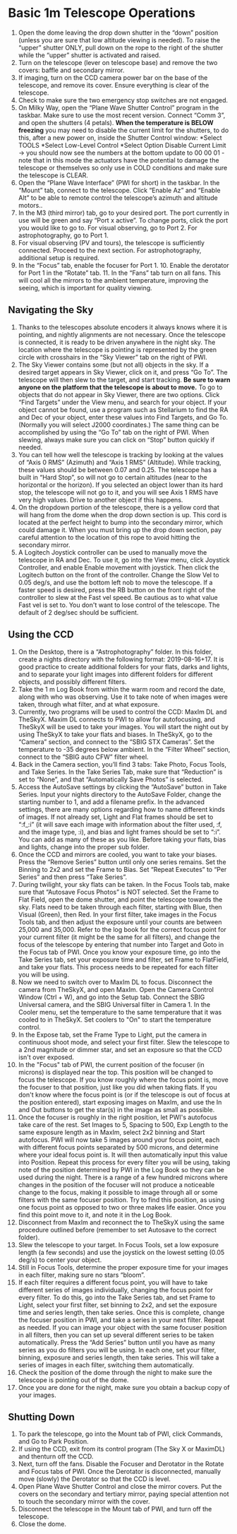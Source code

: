 # Basic 1m Telescope Operations 
1. Open the dome leaving the drop down shutter in the “down” position (unless you are 
sure that low altitude viewing is needed). To raise the “upper” shutter ONLY, pull down on the rope to the right of the shutter while the “upper” shutter is activated and raised. 
2. Turn on the telescope (lever on telescope base) and remove the two covers: baffle and 
secondary mirror. 
3. If imaging, turn on the CCD camera power bar on the base of the telescope, and remove 
its cover. Ensure everything is clear of the telescope. 
4. Check to make sure the two emergency stop switches are not engaged. 
5. On Milky Way, open the “Plane Wave Shutter Control” program in the taskbar. Make sure to use the most recent version. Connect “Comm 3”, and open the shutters (4 petals). **When the temperature is BELOW freezing** you may need to disable the 
current limit for the shutters, to do this, after a new power on, inside the Shutter Control window: 
*Select TOOLS *Select Low-Level Control *Select Option Disable Current Limit → you should now see the numbers at the bottom update to 00 00 01 -note that in this mode the actuators have the potential to damage the telescope or themselves so only use in COLD conditions and make sure the telescope is CLEAR. 
6. Open the “Plane Wave Interface” (PWI for short) in the taskbar. In the “Mount” tab, 
connect to the telescope. Click “Enable Az” and “Enable Alt” to be able to remote control the telescope’s azimuth and altitude motors.. 
7. In the M3 (third mirror) tab, go to your desired port. The port currently in use will be 
green and say “Port x active”. To change ports, click the port you would like to go to. For visual observing, go to Port 2. For astrophotography, go to Port 1. 
8. For visual observing (PV and tours), the telescope is sufficiently connected. Proceed to 
the next section. For astrophotography, additional setup is required. 
9. In the “Focus” tab, enable the focuser for Port 1. 10. Enable the derotator for Port 1 in the “Rotate” tab. 11. In the “Fans” tab turn on all fans. This will cool all the mirrors to the ambient 
temperature, improving the seeing, which is important for quality viewing. 

## Navigating the Sky 
1. Thanks to the telescopes absolute encoders it always knows where it is pointing, and 
nightly alignments are not necessary. Once the telescope is connected, it is ready to be driven anywhere in the night sky. The location where the telescope is pointing is represented by the green circle with crosshairs in the “Sky Viewer” tab on the right of PWI. 
2. The Sky Viewer contains some (but not all) objects in the sky. If a desired target appears 
in Sky Viewer, click on it, and press “Go To”. The telescope will then slew to the target, and start tracking. **Be sure to warn anyone on the platform that the telescope is about to move.** To go to objects that do not appear in Sky Viewer, there are two options. Click “Find Targets” under the View menu, and search for your object. If your object cannot be found, use a program such as Stellarium to find the RA and Dec of your object, enter these values into Find Targets, and Go To. (Normally you will select J2000 coordinates.) The same thing can be accomplished by using the “Go To” tab on the right of PWI. When slewing, always make sure you can click on “Stop” button quickly if needed. 
3. You can tell how well the telescope is tracking by looking at the values of “Axis 0 RMS” (Azimuth) and “Axis 1 RMS” (Altitude). While tracking, these values should be between 0.07 and 0.25. The telescope has a built in “Hard Stop”, so will not go to certain altitudes (near to the horizontal or the horizon). If you selected an object lower than its hard stop, the telescope will not go to it, and you will see Axis 1 RMS have very high values. Drive to another object if this happens. 
4. On the dropdown portion of the telescope, there is a yellow cord that will hang from the dome when the drop down section is up. This cord is located at the perfect height to bump into the secondary mirror, which could damage it. When you must bring up the drop down section, pay careful attention to the location of this rope to avoid hitting the secondary mirror. 
5. A Logitech Joystick controller can be used to manually move the telescope in RA and Dec. To use it, go into the View menu, click Joystick Controller, and enable Enable movement with joystick. Then click the Logitech button on the front of the controller. Change the Slow Vel to 0.05 deg/s, and use the bottom left nob to move the telescope. If a faster speed is desired, press the RB button on the front right of the controller to slew at the Fast vel speed. Be cautious as to what value Fast vel is set to. You don't want to lose control of the telescope. The default of 2 deg/sec should be sufficient. 

## Using the CCD 
1. On the Desktop, there is a “Astrophotography” folder. In this folder, create a nights directory with the following format: 2019-08-16+17. It is good practice to create additional folders for your flats, darks and lights, and to separate your light images into different folders for different objects, and possibly different filters. 
2. Take the 1 m Log Book from within the warm room and record the date, along with who was observing. Use it to take note of when images were taken, through what filter, and at what exposure. 
3. Currently, two programs will be used to control the CCD: MaxIm DL and TheSkyX. Maxim DL connects to PWI to allow for autofocusing, and TheSkyX will be used to take your images. You will start the night out by using TheSkyX to take your flats and biases. In TheSkyX, go to the “Camera” section, and connect to the “SBIG STX Cameras”. Set the temperature to -35 degrees below ambient. In the “Filter Wheel” section, connect to the “SBIG auto CFW” filter wheel. 
4. Back in the Camera section, you’ll find 3 tabs: Take Photo, Focus Tools, and Take Series. In the Take Series Tab, make sure that “Reduction” is set to “None”, and that “Automatically Save Photos” is selected. 
5. Access the AutoSave settings by clicking the “AutoSave” button in Take Series. Input your nights directory to the AutoSave Folder, change the starting number to 1, and add a filename prefix. In the advanced settings, there are many options regarding how to name different kinds of images. If not already set, Light and Flat frames should be set to “:f_:i” (it will save each image with information about the filter used, :f, and the image type, :i), and bias and light frames should be set to “:i”. You can add as many of these as you like. Before taking your flats, bias and lights, change into the proper sub folder. 
6. Once the CCD and mirrors are cooled, you want to take your biases. Press the “Remove Series” button until only one series remains. Set the Binning to 2x2 and set the Frame to Bias. Set “Repeat Executes” to “Per Series” and then press “Take Series”. 
7. During twilight, your sky flats can be taken. In the Focus Tools tab, make sure that “Autosave Focus Photos” is NOT selected. Set the Frame to Flat Field, open the dome shutter, and point the telescope towards the sky. Flats need to be taken through each filter, starting with Blue, then Visual (Green), then Red. In your first filter, take images in the Focus Tools tab, and then adjust the exposure until your counts are between 25,000 and 35,000. Refer to the log book for the correct focus point for your current filter (it might be the same for all filters), and change the focus of the telescope by entering that number into Target and Goto in the Focus tab of PWI. Once you know your exposure time, go into the Take Series tab, set your exposure time and filter, set Frame to FlatField, and take your flats. This process needs to be repeated for each filter you will be using. 
8. Now we need to switch over to MaxIm DL to focus. Disconnect the camera from TheSkyX, and open MaxIm. Open the Camera Control Window (Ctrl + W), and go into the Setup tab. Connect the SBIG Universal camera, and the SBIG Universal filter in Camera 1. In the Cooler menu, set the temperature to the same temperature that it was cooled to in TheSkyX. Set coolers to "On" to start the temperature control. 
9. In the Expose tab, set the Frame Type to Light, put the camera in continuous shoot mode, and select your first filter. Slew the telescope to a 2nd magnitude or dimmer star, and set an exposure so that the CCD isn't over exposed. 
10. In the "Focus" tab of PWI, the current position of the focuser (in microns) is displayed near the top. This position will be changed to focus the telescope. If you know roughly where the focus point is, move the focuser to that position, just like you did when taking flats. If you don't know where the focus point is (or if the telescope is out of focus at the position entered), start exposing images on MaxIm, and use the In and Out buttons to get the star(s) in the image as small as possible. 
11. Once the focuser is roughly in the right position, let PWI's autofocus take care of the rest. Set Images to 5, Spacing to 500, Exp Length to the same exposure length as in MaxIm, select 2x2 binning and Start autofocus. PWI will now take 5 images around your focus point, each with different focus points separated by 500 microns, and determine where your ideal focus point is. It will then automatically input this value into Position. Repeat this process for every filter you will be using, taking note of the position determined by PWI in the Log Book so they can be used during the night. There is a range of a few hundred microns where changes in the position of the focuser will not produce a noticeable change to the focus, making it possible to image through all or some filters with the same focuser position. Try to find this position, as using one focus point as opposed to two or three makes life easier. Once you find this point move to it, and note it in the Log Book. 
12. Disconnect from MaxIm and reconnect the to TheSkyX using the same procedure outlined before (remember to set Autosave to the correct folder). 
13. Slew the telescope to your target. In Focus Tools, set a low exposure length (a few seconds) and use the joystick on the lowest setting (0.05 deg/s) to center your object. 
14. Still in Focus Tools, determine the proper exposure time for your images in each filter, making sure no stars “bloom”. 
15. If each filter requires a different focus point, you will have to take different series of images individually, changing the focus point for every filter. To do this, go into the Take Series tab, and set Frame to Light, select your first filter, set binning to 2x2, and set the exposure time and series length, then take series. Once this is complete, change the focuser position in PWI, and take a series in your next filter. Repeat as needed. If you can image your object with the same focuser position in all filters, then you can set up several different series to be taken automatically. Press the “Add Series” button until you have as many series as you do filters you will be using. In each one, set your filter, binning, exposure and series length, then take series. This will take a series of images in each filter, switching them automatically. 
16. Check the position of the dome through the night to make sure the telescope is pointing out of the dome. 
17. Once you are done for the night, make sure you obtain a backup copy of your images. 
## Shutting Down 
1. To park the telescope, go into the Mount tab of PWI, click Commands, and Go to Park 
Position. 
2. If using the CCD, exit from its control program (The Sky X or MaximDL) and thenturn off 
the CCD. 
3. Next, turn off the fans. Disable the Focuser and Derotator in the Rotate and Focus tabs 
of PWI. Once the Derotator is disconnected, manually move (slowly) the Derotator so that the CCD is level. 
4. Open Plane Wave Shutter Control and close the mirror covers. Put the covers on the 
secondary and tertiary mirror, paying special attention not to touch the secondary mirror with the cover. 
5. Disconnect the telescope in the Mount tab of PWI, and turn off the telescope. 
6. Close the dome. 
